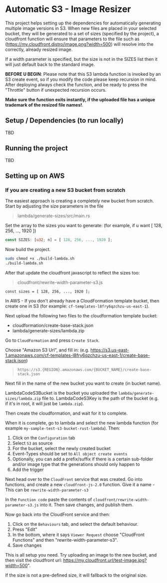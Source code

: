 # Automatic S3 - Image Resizer

This project helps setting up the dependencies for automatically generating multiple image versions in S3. When new files are placed in your selected bucket, they will be generated to a set of sizes (specified by the project), a cloudfront function will ensure that parameters to the file such as (https://my.cloudfront.distro/image.png?width=500) will resolve into the correctly, already resized image.

If a width parameter is specified, but the size is not in the SIZES list then it will just default back to the standard image.

**BEFORE U BEGIN**: Please note that this S3 lambda function is invoked by an S3 create event, so if you modify the code please keep recursion in mind. After deploying always check the function, and be ready to press the "Throttle" button if unexpected recursion occurs. 

**Make sure the function exits instantly, if the uploaded file has a unique trademark of the resized file names!**. 

## Setup / Dependencies (to run locally)

TBD

## Running the project

TBD

## Setting up on AWS

### If you are creating a new S3 bucket from scratch

The easiest approach is creating a completely new bucket from scratch. 
Start by adjusting the size parameters in the file

> lambda/generate-sizes/src/main.rs

Set the array to the sizes you want to generate: (for example, if u want [ 128, 256, ..., 1920 ])

```RUST
const SIZES: [u32; n] = [ 128, 256, ..., 1920 ];
```

Now build the project.

```bash
sudo chmod +x ./build-lambda.sh
./build-lambda.sh
```

After that update the cloudfront javascript to reflect the sizes too:

> cloudfront/rewrite-width-parameter-s3.js

```JS
const sizes = [ 128, 256, ..., 1920 ];
```

In AWS - If you don't already have a CloudFormation template bucket, then create one in S3 (for example: `cf-templates-l8fry6qzchzu-us-east-1`).

Next upload the following two files to the cloudformation template bucket:

 - cloudformation/create-base-stack.json
 - lambda/generate-sizes/lambda.zip

Go to `CloudFormation` and press `Create Stack`.

Choose "Amazon S3 Url", and fill in: (e.g. https://s3.us-east-1.amazonaws.com/cf-templates-l8fry6qzchzu-us-east-1/create-base-stack.json)

> `https://s3.{REGION}.amazonaws.com/{BUCKET_NAME}/create-base-stack.json`

Next fill in the name of the new bucket you want to create (in bucket name).

LambdaCodeS3Bucket is the bucket you uploaded the `lambda/generate-sizes/lambda.zip` file to.
LambdaCodeS3Key is the path of the bucket (e.g. if it's in root, it will just be `lambda.zip`).

Then create the cloudformation, and wait for it to complete.

When it is complete, go to lambda and select the new lambda function (for example `my-sample-test-s3-bucket-rust-lambda`). Then:

1. Click on the `Configuration` tab
2. Select `S3` as source
3. For the bucket, select the newly created bucket
4. Event-Types should be set to `All object create events`
5. Optionally, you can add a prefix/suffix if there is a certain sub-folder and/or image type that the generations should only happen to
6. Add the trigger

Next head over to the `CloudFront` service that was created. Go into functions, and create a new `cloudfront-js-2.0` function. Give it a name - This can be `rewrite-width-parameter-s3`

In the `Function code` paste the contents of `cloudfront/rewrite-width-parameter-s3.js` into it. Then save changes, and publish them.

Now go back into the CloudFront service and then:

1. Click on the `Behaviours` tab, and select the default behaviour. 
2. Press "Edit"
3. In the bottom, where it says `Viewer Request` choose "CloudFront Functions" and then "rewrite-width-parameter-s3".
4. Save changes

This is all setup you need. Try uploading an image to the new bucket, and then visit the cloudfront url: https://my.cloudfront.url/test-image.jpg?width=500".

If the size is not a pre-defined size, it will fallback to the original size.